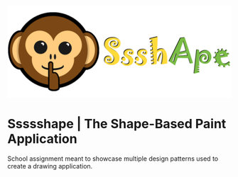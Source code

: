 ![](https://raw.githubusercontent.com/LittleBall0fFur/Design_Patterns/Iteration_1/header.png)
# Ssssshape | The Shape-Based Paint Application
School assignment meant to showcase multiple design patterns used to create a drawing application.
